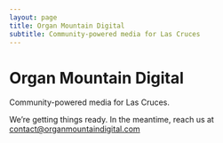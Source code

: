 ```yaml
---
layout: page
title: Organ Mountain Digital
subtitle: Community-powered media for Las Cruces
---
```


# Organ Mountain Digital

Community-powered media for Las Cruces.

We’re getting things ready. In the meantime, reach us at [contact@organmountaindigital.com](mailto:contact@organmountaindigital.com)
